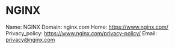 
# NGINX

Name: NGINX
Domain: nginx.com
Home: https://www.nginx.com/
Privacy_policy: https://www.nginx.com/privacy-policy/
Email: privacy@nginx.com
